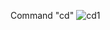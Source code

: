 Command "cd"
![cd1](https://github.com/AdamMa2000/cse15l-lab-reports/assets/86699770/a6d8d31e-77cd-4eb4-a3d5-b50dbfd37314)

